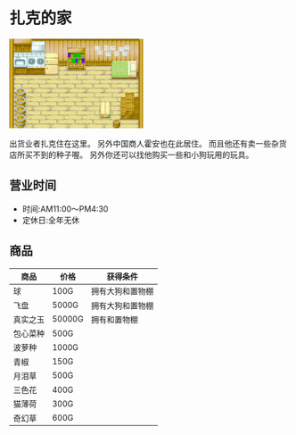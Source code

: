 # 扎克的家

![扎克的家.png](扎克的家.png)

出货业者扎克住在这里。
另外中国商人霍安也在此居住。
而且他还有卖一些杂货店所买不到的种子喔。
另外你还可以找他购买一些和小狗玩用的玩具。

## 营业时间

- 时间:AM11:00～PM4:30
- 定休日:全年无休

## 商品

商品|价格|获得条件|
-|-|-
球|100G|拥有大狗和置物棚|
飞盘|5000G|拥有大狗和置物棚|
真实之玉|50000G|拥有和置物棚|
包心菜种|500G|
波萝种|1000G|
青椒|150G|
月泪草|500G|
三色花|400G|
猫薄荷|300G|
奇幻草|600G
